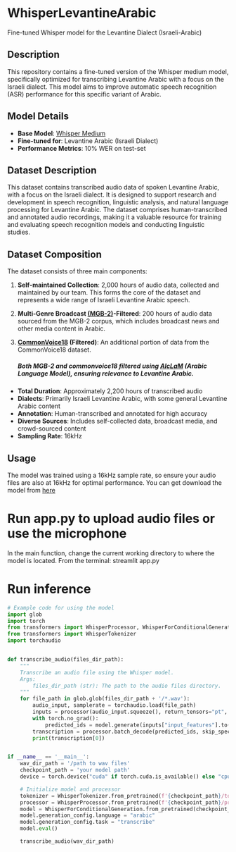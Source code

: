 # WhisperLevantineArabic
Fine-tuned Whisper model for the Levantine Dialect (Israeli-Arabic)
## Description
This repository contains a fine-tuned version of the Whisper medium model, specifically optimized for transcribing Levantine Arabic with a focus on the Israeli dialect. This model aims to improve automatic speech recognition (ASR) performance for this specific variant of Arabic.

## Model Details
- **Base Model**: [Whisper Medium](https://github.com/openai/whisper)
- **Fine-tuned for**: Levantine Arabic (Israeli Dialect)
- **Performance Metrics**: 10% WER on test-set

## Dataset Description
This dataset contains transcribed audio data of spoken Levantine Arabic, with a focus on the Israeli dialect. It is designed to support research and development in speech recognition, linguistic analysis, and natural language processing for Levantine Arabic. The dataset comprises human-transcribed and annotated audio recordings, making it a valuable resource for training and evaluating speech recognition models and conducting linguistic studies.

## Dataset Composition
The dataset consists of three main components:

1. **Self-maintained Collection**: 2,000 hours of audio data, collected and maintained by our team. This forms the core of the dataset and represents a wide range of Israeli Levantine Arabic speech.

2. **Multi-Genre Broadcast [(MGB-2)](https://huggingface.co/datasets/BelalElhossany/mgb2_audios_transcriptions_preprocessed)-Filtered**: 200 hours of audio data sourced from the MGB-2 corpus, which includes broadcast news and other media content in Arabic.

3. **[CommonVoice18](https://huggingface.co/datasets/fsicoli/common_voice_18_0) (Filtered)**: An additional portion of data from the CommonVoice18 dataset.
   ##### Both MGB-2 and commonvoice18 filtered using [AlcLaM](https://arxiv.org/abs/2407.13097) (Arabic Language Model), ensuring relevance to Levantine Arabic.

- **Total Duration**: Approximately 2,200 hours of transcribed audio
- **Dialects**: Primarily Israeli Levantine Arabic, with some general Levantine Arabic content
- **Annotation**: Human-transcribed and annotated for high accuracy
- **Diverse Sources**: Includes self-collected data, broadcast media, and crowd-sourced content
- **Sampling Rate**: 16kHz

## Usage
The model was trained using a 16kHz sample rate, so ensure your audio files are also at 16kHz for optimal performance.
You can get download the model from [here](https://huggingface.co/HebArabNlpProject/whisperLevantine)

# Run app.py to upload audio files or use the microphone 
In the main function, change the current working directory to where the model is located.
From the terminal: 
streamlit app.py

# Run inference
```python
# Example code for using the model
import glob
import torch
from transformers import WhisperProcessor, WhisperForConditionalGeneration
from transformers import WhisperTokenizer
import torchaudio


def transcribe_audio(files_dir_path):
    """
    Transcribe an audio file using the Whisper model.
    Args:
        files_dir_path (str): The path to the audio files directory.
    """
    for file_path in glob.glob(files_dir_path + '/*.wav'):
        audio_input, samplerate = torchaudio.load(file_path)
        inputs = processor(audio_input.squeeze(), return_tensors="pt", sampling_rate=samplerate)
        with torch.no_grad():
            predicted_ids = model.generate(inputs["input_features"].to(device))
        transcription = processor.batch_decode(predicted_ids, skip_special_tokens=True)
        print(transcription[0])


if __name__ == '__main__':
    wav_dir_path = '/path to wav files'
    checkpoint_path = 'your model path'
    device = torch.device("cuda" if torch.cuda.is_available() else "cpu")

    # Initialize model and processor
    tokenizer = WhisperTokenizer.from_pretrained(f'{checkpoint_path}/tokenizer', language="Arabic", task="transcribe")
    processor = WhisperProcessor.from_pretrained(f'{checkpoint_path}/processor', language="Arabic", task="transcribe")
    model = WhisperForConditionalGeneration.from_pretrained(checkpoint_path).to(device)
    model.generation_config.language = "arabic"
    model.generation_config.task = "transcribe"
    model.eval()

    transcribe_audio(wav_dir_path)





